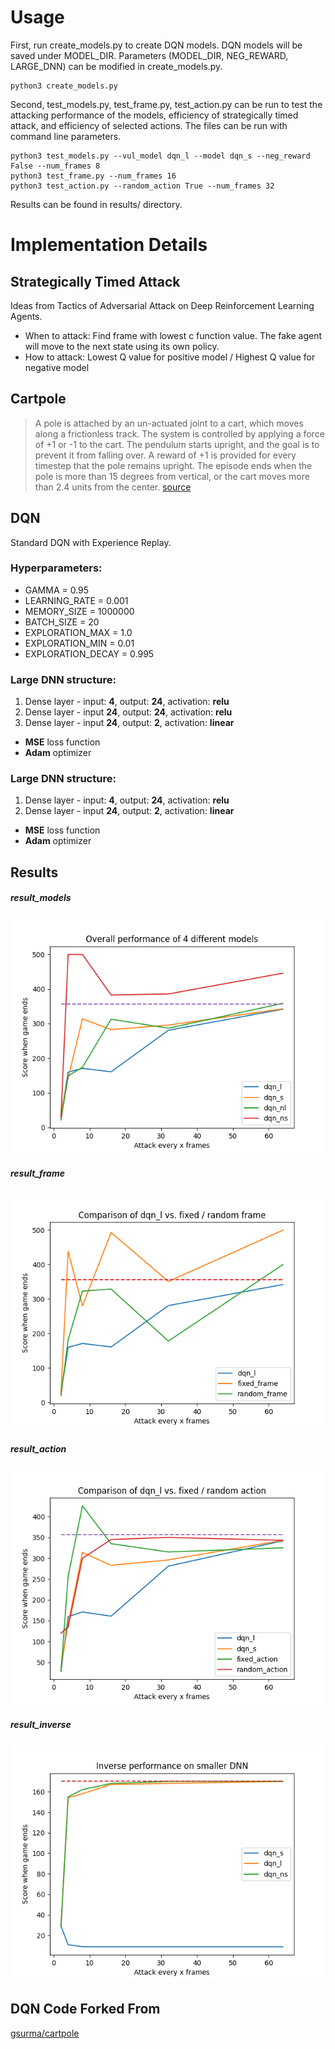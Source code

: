 # Usage

First, run create\_models.py to create DQN models. DQN models will be saved under MODEL\_DIR. Parameters (MODEL\_DIR, NEG\_REWARD, LARGE\_DNN) can be modified in create\_models.py.
```
python3 create_models.py
```

Second, test\_models.py, test\_frame.py, test\_action.py can be run to test the attacking performance of the models, efficiency of strategically timed attack, and efficiency of selected actions. The files can be run with command line parameters.
```
python3 test_models.py --vul_model dqn_l --model dqn_s --neg_reward False --num_frames 8
python3 test_frame.py --num_frames 16
python3 test_action.py --random_action True --num_frames 32

```

Results can be found in results/ directory.

# Implementation Details

## Strategically Timed Attack

Ideas from Tactics of Adversarial Attack on Deep Reinforcement Learning Agents.

* When to attack: Find frame with lowest c function value. The fake agent will move to the next state using its own policy.
* How to attack: Lowest Q value for positive model / Highest Q value for negative model

## Cartpole

> A pole is attached by an un-actuated joint to a cart, which moves along a frictionless track. The system is controlled by applying a force of +1 or -1 to the cart. The pendulum starts upright, and the goal is to prevent it from falling over. A reward of +1 is provided for every timestep that the pole remains upright. The episode ends when the pole is more than 15 degrees from vertical, or the cart moves more than 2.4 units from the center. [source](https://gym.openai.com/envs/CartPole-v0/)

## DQN
Standard DQN with Experience Replay.

### Hyperparameters:

* GAMMA = 0.95
* LEARNING_RATE = 0.001
* MEMORY_SIZE = 1000000
* BATCH_SIZE = 20
* EXPLORATION_MAX = 1.0
* EXPLORATION_MIN = 0.01
* EXPLORATION_DECAY = 0.995

### Large DNN structure:

1. Dense layer - input: **4**, output: **24**, activation: **relu**
2. Dense layer - input **24**, output: **24**, activation: **relu**
3. Dense layer - input **24**, output: **2**, activation: **linear**

* **MSE** loss function
* **Adam** optimizer

### Large DNN structure:

1. Dense layer - input: **4**, output: **24**, activation: **relu**
2. Dense layer - input **24**, output: **2**, activation: **linear**

* **MSE** loss function
* **Adam** optimizer

## Results

##### result\_models

<img src="results/result_models.png">

##### result\_frame

<img src="results/result_frame.png">

##### result\_action

<img src="results/result_action.png">

##### result\_inverse

<img src="results/result_inverse.png">

## DQN Code Forked From
[gsurma/cartpole](https://github.com/gsurma/cartpole)
